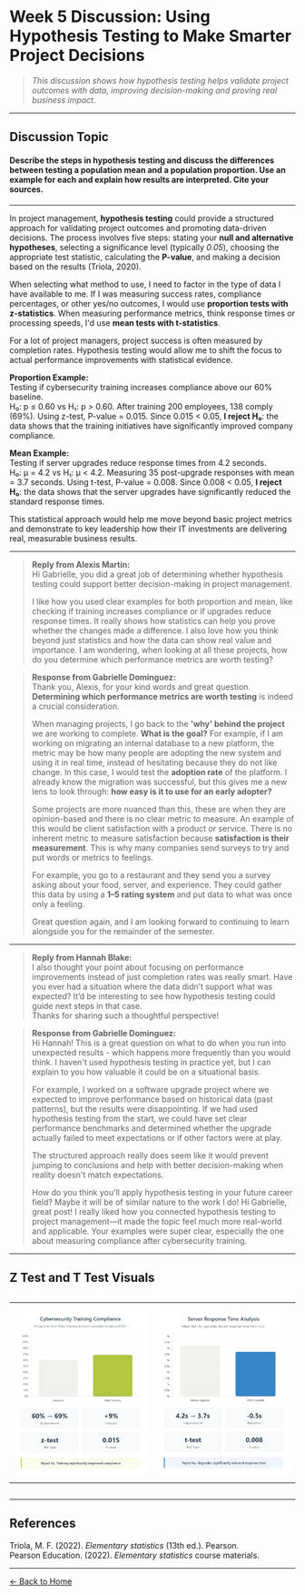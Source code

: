 # Week 5 Discussion: Using Hypothesis Testing to Make Smarter Project Decisions

> *This discussion shows how hypothesis testing helps validate project outcomes with data, improving decision-making and proving real business impact.*

---

## **Discussion Topic**
#### Describe the steps in hypothesis testing and discuss the differences between testing a population mean and a population proportion. Use an example for each and explain how results are interpreted. Cite your sources.

---

In project management, **hypothesis testing** could provide a structured approach for validating project outcomes and promoting data-driven decisions. The process involves five steps: stating your **null and alternative hypotheses**, selecting a significance level (typically *0.05*), choosing the appropriate test statistic, calculating the **P-value**, and making a decision based on the results (Triola, 2020).

When selecting what method to use, I need to factor in the type of data I have available to me. If I was measuring success rates, compliance percentages, or other yes/no outcomes, I would use **proportion tests with z-statistics**. When measuring performance metrics, think response times or processing speeds, I'd use **mean tests with t-statistics**.

For a lot of project managers, project success is often measured by completion rates. Hypothesis testing would allow me to shift the focus to actual performance improvements with statistical evidence.

**Proportion Example:**  
Testing if cybersecurity training increases compliance above our 60% baseline.  
H₀: p ≤ 0.60 vs H₁: p > 0.60. After training 200 employees, 138 comply (69%). Using z-test, P-value = 0.015. Since 0.015 < 0.05, **I reject H₀**: the data shows that the training initiatives have significantly improved company compliance.

**Mean Example:**  
Testing if server upgrades reduce response times from 4.2 seconds.  
H₀: μ = 4.2 vs H₁: μ < 4.2. Measuring 35 post-upgrade responses with mean = 3.7 seconds. Using t-test, P-value = 0.008. Since 0.008 < 0.05, **I reject H₀**: the data shows that the server upgrades have significantly reduced the standard response times.

This statistical approach would help me move beyond basic project metrics and demonstrate to key leadership how their IT investments are delivering real, measurable business results.

---

> **Reply from Alexis Martin:**  
> Hi Gabrielle, you did a great job of determining whether hypothesis testing could support better decision-making in project management.
> 
> I like how you used clear examples for both proportion and mean, like checking if training increases compliance or if upgrades reduce response times. It really shows how statistics can help you prove whether the changes made a difference. I also love how you think beyond just statistics and how the data can show real value and importance. I am wondering, when looking at all these projects, how do you determine which performance metrics are worth testing?

> **Response from Gabrielle Dominguez:**  
> Thank you, Alexis, for your kind words and great question. **Determining which performance metrics are worth testing** is indeed a crucial consideration.  
>  
> When managing projects, I go back to the **'why' behind the project** we are working to complete. **What is the goal?** For example, if I am working on migrating an internal database to a new platform, the metric may be how many people are adopting the new system and using it in real time, instead of hesitating because they do not like change. In this case, I would test the **adoption rate** of the platform. I already know the migration was successful, but this gives me a new lens to look through: **how easy is it to use for an early adopter?**
> 
> Some projects are more nuanced than this, these are when they are opinion-based and there is no clear metric to measure. An example of this would be client satisfaction with a product or service. There is no inherent metric to measure satisfaction because **satisfaction is their measurement**. This is why many companies send surveys to try and put words or metrics to feelings.  
>  
> For example, you go to a restaurant and they send you a survey asking about your food, server, and experience. They could gather this data by using a **1–5 rating system** and put data to what was once only a feeling.
>  
> Great question again, and I am looking forward to continuing to learn alongside you for the remainder of the semester.

---

> **Reply from Hannah Blake:**  
> I also thought your point about focusing on performance improvements instead of just completion rates was really smart. Have you ever had a situation where the data didn’t support what was expected? It’d be interesting to see how hypothesis testing could guide next steps in that case.  
> Thanks for sharing such a thoughtful perspective!

> **Response from Gabrielle Dominguez:**  
> Hi Hannah! This is a great question on what to do when you run into unexpected results - which happens more frequently than you would think. I haven't used hypothesis testing in practice yet, but I can explain to you how valuable it could be on a situational basis.  
>  
> For example, I worked on a software upgrade project where we expected to improve performance based on historical data (past patterns), but the results were disappointing. If we had used hypothesis testing from the start, we could have set clear performance benchmarks and determined whether the upgrade actually failed to meet expectations or if other factors were at play.  
>  
> The structured approach really does seem like it would prevent jumping to conclusions and help with better decision-making when reality doesn't match expectations.  
>  
> How do you think you'll apply hypothesis testing in your future career field? Maybe it will be of similar nature to the work I do!
> Hi Gabrielle, great post! I really liked how you connected hypothesis testing to project management—it made the topic feel much more real-world and applicable. Your examples were super clear, especially the one about measuring compliance after cybersecurity training.
> 

---
## Z Test and T Test Visuals

<div style="display: flex; justify-content: center;">
  <table style="table-layout: fixed; width: 820px;">
    <tr>
      <td style="padding: 10px; text-align: center;">
        <img src="https://github.com/GabrielleDominguez/Statics-Applied-Bridging-Data-Decision-Making-in-Project-Management/blob/main/z%20test.png?raw=true" style="width: 100%; max-width: 400px;" alt="Z Test Visual" />
      </td>
      <td style="padding: 10px; text-align: center;">
        <img src="https://github.com/GabrielleDominguez/Statics-Applied-Bridging-Data-Decision-Making-in-Project-Management/blob/main/t%20test.png?raw=true" style="width: 100%; max-width: 400px;" alt="T Test Visual" />
      </td>
    </tr>
  </table>
</div>



---
## References

Triola, M. F. (2022). *Elementary statistics* (13th ed.). Pearson.  
Pearson Education. (2022). *Elementary statistics* course materials.

---

[← Back to Home](https://gabrielledominguez.github.io/Statics-Applied-Bridging-Data-Decision-Making-in-Project-Management/)

